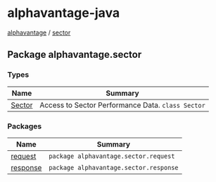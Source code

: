 # alphavantage-java

[alphavantage] / [sector](./index.md)

## Package alphavantage.sector

### Types

| Name     | Summary                                           |
|----------|---------------------------------------------------|
| [Sector] | Access to Sector Performance Data. `class Sector` |

### Packages

| Name       | Summary                                |
|------------|----------------------------------------|
| [request]  | `package alphavantage.sector.request`  |
| [response] | `package alphavantage.sector.response` |

[alphavantage]: ../alphavantage/index.md
[Sector]: ./sector.md
[request]: ./request.md
[response]: ./response.md
